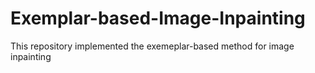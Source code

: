 # Exemplar-based-Image-Inpainting
This repository implemented the exemeplar-based method for image inpainting
